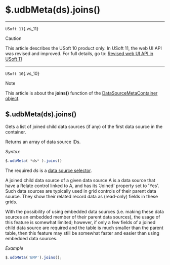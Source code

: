 # $.udbMeta(ds).joins()



----

`USoft 11`{.vs_11}

> [!CAUTION]
> This article describes the USoft 10 product only.
> In USoft 11, the web UI API was revised and improved. For full details, go to:
> [Revised web UI API in USoft 11](/docs/Web%20and%20app%20UIs/UDB%20udb/Revised%20web%20UI%20API%20in%20USoft%2011.md)

----

`USoft 10`{.vs_10}

> [!NOTE]
> This article is about the **joins()** function of the [DataSourceMetaContainer object](/docs/Web%20and%20app%20UIs/UDB%20DataSourceMetaContainer).

## **$.udbMeta(ds).joins()**

Gets a list of joined child data sources (if any) of the first data source in the container.

Returns an array of data source IDs.

*Syntax*

```js
$.udbMeta( *ds* ).joins()
```

The required *ds* is a [data source selector](/docs/Web%20and%20app%20UIs/UDB%20DataSourceMetaContainer/UDB%20DataSourceMetaContainer%20object.md).

A joined child data source of a given data source A is a data source that have a Relate control linked to A, and has its 'Joined' property set to 'Yes'. Such data sources are typically used in grid controls of their parent data source. They show their related record data as (read-only) fields in these grids.

With the possibility of using embedded data sources (i.e. making these data sources an embedded member of their parent data sources), the usage of this feature is somewhat limited; however, if only a few fields of a joined child data source are required and the table is much smaller than the parent table, then this feature may still be somewhat faster and easier than using embedded data sources.

*Example*

```js
$.udbMeta('EMP').joins();
```

 